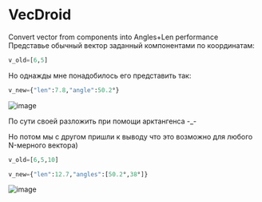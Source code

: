 # VecDroid
Convert vector from components into Angles+Len performance
Представье обычный вектор заданный компонентами по координатам:
```python
v_old=[6,5]
```
Но однажды мне понадобилось его представить так:
```python
v_new={"len":7.8,"angle":50.2°}
```
![image](https://user-images.githubusercontent.com/52743561/186671920-35a74f17-9016-4913-ab95-7e8ac198947e.png)

По сути своей разложить при помощи арктангенса -_-

Но потом мы с другом пришли к выводу что это возможно для любого N-мерного вектора)

```python
v_old=[6,5,10]
```

```python
v_new={"len":12.7,"angles":[50.2°,38°]}
```

![image](https://user-images.githubusercontent.com/52743561/186673871-971749a2-9765-4152-9442-5671300658c8.png)
